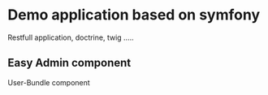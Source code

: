 Demo application based on symfony
====

Restfull application, doctrine, twig .....

Easy Admin component
-------
User-Bundle component
